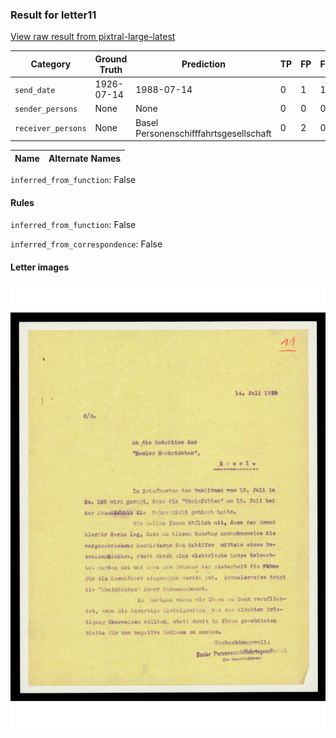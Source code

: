 ### Result for letter11
[View raw result from pixtral-large-latest](https://github.com/RISE-UNIBAS/humanities_data_benchmark/blob/main/results/2025-04-02/T23/request_T23_letter11.json)

| Category          | Ground Truth | Prediction | TP | FP | FN |
|------------------|--------------|------------|----|----|----|
| `send_date`        | 1926-07-14 | 1988-07-14 | 0 | 1 | 1 |
| `sender_persons`  | None | None | 0 | 0 | 0 |
| `receiver_persons` | None | Basel<br>Personenschifffahrtsgesellschaft | 0 | 2 | 0 |

| Name | Alternate Names |
| --- | --- |

`inferred_from_function`: False

#### Rules
`inferred_from_function`: False

`inferred_from_correspondence`: False

#### Letter images

<img src="https://github.com/RISE-UNIBAS/humanities_data_benchmark/blob/main/benchmarks/metadata_extraction/images/letter11_p1.jpg?raw=true" alt="letter11_p1.jpg" width="800px">